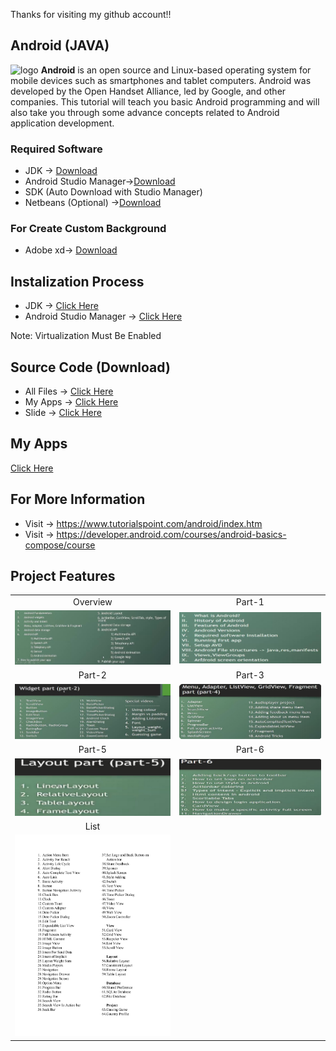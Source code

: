 Thanks for visiting my github account!!
## Android (JAVA)

![logo](https://upload.wikimedia.org/wikipedia/commons/f/f2/Android-icon.png)
**Android** is an open source and Linux-based operating system for mobile devices such as smartphones and tablet computers. Android was developed by the Open Handset Alliance, led by Google, and other companies. This tutorial will teach you basic Android programming and will also take you through some advance concepts related to Android application development.

### Required Software 
- JDK -> [Download](https://www.oracle.com/java/technologies/downloads/#jdk21-windows)
- Android Studio Manager->[Download](https://developer.android.com/studio?gclid=CjwKCAiA_aGuBhACEiwAly57MUzgkiuKNDZDONVUh68zhr_aXqzRxIqK-VLE721HiNpV4DCBdvhPUxoCiQIQAvD_BwE&gclsrc=aw.ds)
- SDK (Auto Download with Studio Manager)
- Netbeans (Optional) ->[Download](https://www.apache.org/dyn/closer.lua/netbeans/netbeans-installers/20/Apache-NetBeans-20r1-bin-windows-x64.exe)

### For Create Custom Background 
- Adobe xd-> [Download](https://getintopc.com/softwares/development/adobe-xd-cc-2022-free-download/?id=000464023214)

## Instalization Process
- JDK -> [Click Here](https://www.youtube.com/watch?v=QKKdrgGQljA&list=PLgH5QX0i9K3p9xzYLFGdfYliIRBLVDRV5&index=4)
- Android Studio Manager -> [Click Here](https://www.youtube.com/watch?v=7nae6RM9we0&list=PLgH5QX0i9K3p9xzYLFGdfYliIRBLVDRV5&index=5)

Note: Virtualization Must Be Enabled

## Source Code (Download)
- All Files -> [Click Here](https://mega.nz/folder/VOEWURyb#naQmTTMQtXdvjIuZVZmXQQ)
- My Apps -> [Click Here](https://mega.nz/file/MONFxLoQ#p_juwz6HxkkmMzhNHQJszPFbYn8_tv0HXI1UO9UEN4I)
- Slide -> [Click Here](https://mega.nz/file/RP9CQJyD#fEMtA6zuI6Py57f9sdcZloebBxD1HIOv5Qm_hX1sFdo)

## My Apps
[Click Here](https://mega.nz/file/MONFxLoQ#p_juwz6HxkkmMzhNHQJszPFbYn8_tv0HXI1UO9UEN4I)

## For More Information
- Visit -> https://www.tutorialspoint.com/android/index.htm
- Visit -> https://developer.android.com/courses/android-basics-compose/course

## Project Features

|   |   |
|:---:|:---:|
|Overview|Part-1|
|![overview](https://github.com/learnwithfair/android-programs/blob/main/screenshot/overview.png)|![Part](https://github.com/learnwithfair/android-programs/blob/main/screenshot/1.png)|
|Part-2|Part-3|
|![Part](https://github.com/learnwithfair/android-programs/blob/main/screenshot/2.png)|![Part](https://github.com/learnwithfair/android-programs/blob/main/screenshot/3.png)|
|Part-5|Part-6|
| ![Part](https://github.com/learnwithfair/android-programs/blob/main/screenshot/4.png)|![Part](https://github.com/learnwithfair/android-programs/blob/main/screenshot/5.png)|
|List|
|![Android-Overview](https://github.com/learnwithfair/android-programs/blob/main/screenshot/Android-Overview.jpg)|


